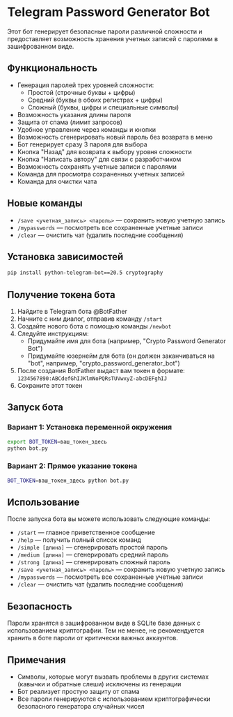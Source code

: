 # Telegram Password Generator Bot

Этот бот генерирует безопасные пароли различной сложности и предоставляет возможность хранения учетных записей с паролями в зашифрованном виде.

## Функциональность

- Генерация паролей трех уровней сложности:
  - Простой (строчные буквы + цифры)
  - Средний (буквы в обоих регистрах + цифры)
  - Сложный (буквы, цифры и специальные символы)
- Возможность указания длины пароля
- Защита от спама (лимит запросов)
- Удобное управление через команды и кнопки
- Возможность сгенерировать новый пароль без возврата в меню
- Бот генерирует сразу 3 пароля для выбора
- Кнопка "Назад" для возврата к выбору уровня сложности
- Кнопка "Написать автору" для связи с разработчиком
- Возможность сохранять учетные записи с паролями
- Команда для просмотра сохраненных учетных записей
- Команда для очистки чата

## Новые команды

- `/save <учетная_запись> <пароль>` — сохранить новую учетную запись
- `/mypasswords` — посмотреть все сохраненные учетные записи
- `/clear` — очистить чат (удалить последние сообщения)

## Установка зависимостей

```bash
pip install python-telegram-bot==20.5 cryptography
```

## Получение токена бота

1. Найдите в Telegram бота @BotFather
2. Начните с ним диалог, отправив команду `/start`
3. Создайте нового бота с помощью команды `/newbot`
4. Следуйте инструкциям:
   - Придумайте имя для бота (например, "Crypto Password Generator Bot")
   - Придумайте юзернейм для бота (он должен заканчиваться на "bot", например, "crypto_password_generator_bot")
5. После создания BotFather выдаст вам токен в формате:
   `1234567890:ABCdefGhIJKlmNoPQRsTUVwxyZ-abcDEFghIJ`
6. Сохраните этот токен

## Запуск бота

### Вариант 1: Установка переменной окружения

```bash
export BOT_TOKEN=ваш_токен_здесь
python bot.py
```

### Вариант 2: Прямое указание токена

```bash
BOT_TOKEN=ваш_токен_здесь python bot.py
```

## Использование

После запуска бота вы можете использовать следующие команды:

- `/start` — главное приветственное сообщение
- `/help` — получить полный список команд
- `/simple [длина]` — сгенерировать простой пароль
- `/medium [длина]` — сгенерировать средний пароль
- `/strong [длина]` — сгенерировать сложный пароль
- `/save <учетная_запись> <пароль>` — сохранить новую учетную запись
- `/mypasswords` — посмотреть все сохраненные учетные записи
- `/clear` — очистить чат (удалить последние сообщения)

## Безопасность

Пароли хранятся в зашифрованном виде в SQLite базе данных с использованием криптографии. Тем не менее, не рекомендуется хранить в боте пароли от критически важных аккаунтов.

## Примечания

- Символы, которые могут вызвать проблемы в других системах (кавычки и обратные слеши) исключены из генерации
- Бот реализует простую защиту от спама
- Все пароли генерируются с использованием криптографически безопасного генератора случайных чисел